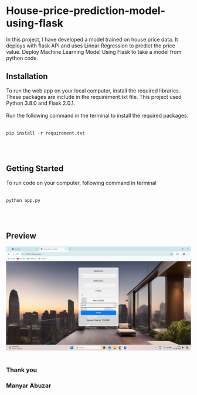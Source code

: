 # House-price-prediction-model-using-flask
In this project, I have developed a model trained on house price data. 
It deploys with flask API and uses Linear Regression to predict the price value. 
Deploy Machine Learning Model Using Flask to take a model from python code.


## Installation

To run the web app on your local computer, install the required libraries. These packages are include in the requirement.txt file. This project used Python 3.8.0 and Flask 2.0.1.<br><br> Run the following command in the terminal to install the required packages.<br><br>

```
pip install -r requirement.txt
```
<br>
<br>

## Getting Started

To run code on your computer, following command in terminal<br><br>
```
python app.py
```
<br>
<br>

## Preview

<img src='https://github.com/Abuzarjs/House-Price-Prediction/blob/main/static/images/Prediction.png'></img>
<br>
<br>


### Thank you 
### Manyar Abuzar

